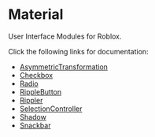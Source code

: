 # Material
User Interface Modules for Roblox.

Click the following links for documentation:
- [AsymmetricTransformation](https://rostrap.github.io/Libraries/RoStrapUI/AsymmetricTransformation/)
- [Checkbox](https://rostrap.github.io/Libraries/RoStrapUI/Checkbox/)
- [Radio](https://rostrap.github.io/Libraries/RoStrapUI/Radio/)
- [RippleButton](https://rostrap.github.io/Libraries/RoStrapUI/RippleButton/)
- [Rippler](https://rostrap.github.io/Libraries/RoStrapUI/Rippler/)
- [SelectionController](https://rostrap.github.io/Libraries/RoStrapUI/SelectionController/)
- [Shadow](https://rostrap.github.io/Libraries/RoStrapUI/Shadow/)
- [Snackbar](https://rostrap.github.io/Libraries/RoStrapUI/Snackbar/)
